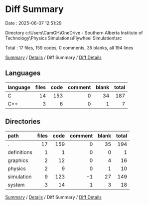 # Diff Summary

Date : 2025-06-07 12:51:29

Directory c:\\Users\\CamGH\\OneDrive - Southern Alberta Institute of Technology\\Physics Simulations\\Flywheel Simulation\\src

Total : 17 files,  159 codes, 0 comments, 35 blanks, all 194 lines

[Summary](results.md) / [Details](details.md) / Diff Summary / [Diff Details](diff-details.md)

## Languages
| language | files | code | comment | blank | total |
| :--- | ---: | ---: | ---: | ---: | ---: |
| C | 14 | 153 | 0 | 34 | 187 |
| C++ | 3 | 6 | 0 | 1 | 7 |

## Directories
| path | files | code | comment | blank | total |
| :--- | ---: | ---: | ---: | ---: | ---: |
| . | 17 | 159 | 0 | 35 | 194 |
| definitions | 1 | 1 | 0 | 0 | 1 |
| graphics | 2 | 12 | 0 | 4 | 16 |
| physics | 2 | 9 | 0 | 1 | 10 |
| simulation | 9 | 123 | -1 | 27 | 149 |
| system | 3 | 14 | 1 | 3 | 18 |

[Summary](results.md) / [Details](details.md) / Diff Summary / [Diff Details](diff-details.md)